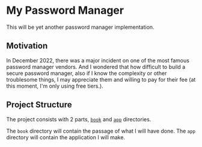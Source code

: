 My Password Manager
===================

This will be yet another password manager implementation.

Motivation
----------

In December 2022, there was a major incident on one of the most
famous password manager vendors. And I wondered that how difficult
to build a secure password manager, also if I know the complexity
or other troublesome things, I may appreciate them and willing to
pay for their fee (at this moment, I'm only using free tiers.).

Project Structure
-----------------

The project consists with 2 parts, [`book`](./book) and [`app`](./apps) 
directories.

The `book` directory will contain the passage of what I will have done. 
The `app` directory will contain the application I will make. 
